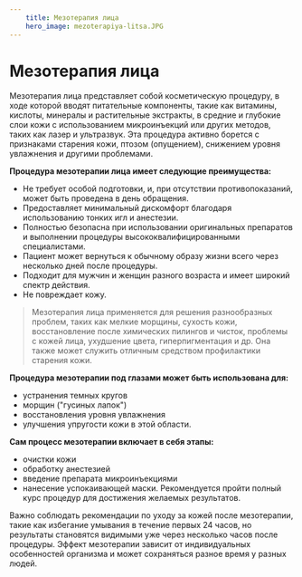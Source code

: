 ```yaml
---
    title: Мезотерапия лица
    hero_image: mezoterapiya-litsa.JPG
---
```

# Мезотерапия лица

Мезотерапия лица представляет собой косметическую процедуру, в ходе которой вводят питательные компоненты, такие как витамины, кислоты, минералы и растительные экстракты, в средние и глубокие слои кожи с использованием микроинъекций или других методов, таких как лазер и ультразвук. Эта процедура активно борется с признаками старения кожи, птозом (опущением), снижением уровня увлажнения и другими проблемами.

**Процедура мезотерапии лица имеет следующие преимущества:**

- Не требует особой подготовки, и, при отсутствии противопоказаний, может быть проведена в день обращения.
- Предоставляет минимальный дискомфорт благодаря использованию тонких игл и анестезии.
- Полностью безопасна при использовании оригинальных препаратов и выполнении процедуры высококвалифицированными специалистами.
- Пациент может вернуться к обычному образу жизни всего через несколько дней после процедуры.
- Подходит для мужчин и женщин разного возраста и имеет широкий спектр действия.
- Не повреждает кожу.

> Мезотерапия лица применяется для решения разнообразных проблем, таких как мелкие морщины, сухость кожи, восстановление после химических пилингов и чисток, проблемы с кожей лица, ухудшение цвета, гиперпигментация и др. Она также может служить отличным средством профилактики старения кожи.

**Процедура мезотерапии под глазами может быть использована для:**

- устранения темных кругов
- морщин ("гусиных лапок")
- восстановления уровня увлажнения
- улучшения упругости кожи в этой области.

**Сам процесс мезотерапии включает в себя этапы:**

- очистки кожи
- обработку анестезией
- введение препарата микроинъекциями 
- нанесение успокаивающей маски. Рекомендуется пройти полный курс процедур для достижения желаемых результатов.

Важно соблюдать рекомендации по уходу за кожей после мезотерапии, такие как избегание умывания в течение первых 24 часов, но результаты становятся видимыми уже через несколько часов после процедуры. Эффект мезотерапии зависит от индивидуальных особенностей организма и может сохраняться разное время у разных людей.
